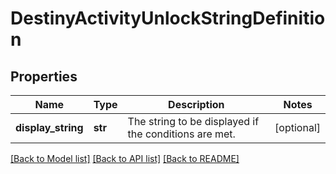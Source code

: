 # DestinyActivityUnlockStringDefinition

## Properties
Name | Type | Description | Notes
------------ | ------------- | ------------- | -------------
**display_string** | **str** | The string to be displayed if the conditions are met. | [optional] 

[[Back to Model list]](../README.md#documentation-for-models) [[Back to API list]](../README.md#documentation-for-api-endpoints) [[Back to README]](../README.md)


